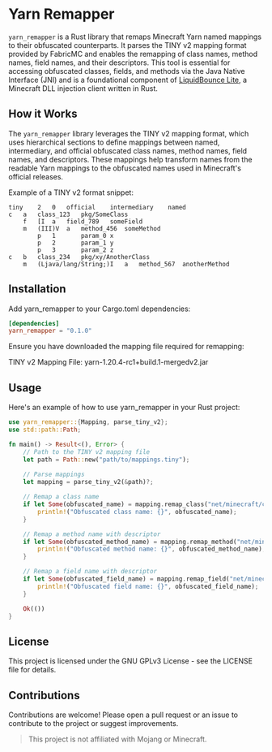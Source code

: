 # Yarn Remapper

`yarn_remapper` is a Rust library that remaps Minecraft Yarn named mappings to their obfuscated counterparts. It parses the TINY v2 mapping format provided by FabricMC and enables the remapping of class names, method names, field names, and their descriptors. This tool is essential for accessing obfuscated classes, fields, and methods via the Java Native Interface (JNI) and is a foundational component of [LiquidBounce Lite](https://github.com/CCBlueX/liquidbounce_lite), a Minecraft DLL injection client written in Rust.

## How it Works

The `yarn_remapper` library leverages the TINY v2 mapping format, which uses hierarchical sections to define mappings between named, intermediary, and official obfuscated class names, method names, field names, and descriptors. These mappings help transform names from the readable Yarn mappings to the obfuscated names used in Minecraft's official releases.

Example of a TINY v2 format snippet:
```plaintext
tiny	2	0	official	intermediary	named
c	a	class_123	pkg/SomeClass
	f	[I	a	field_789	someField
	m	(III)V	a	method_456	someMethod
		p	1		param_0	x
		p	2		param_1	y
		p	3		param_2	z
c	b	class_234	pkg/xy/AnotherClass
	m	(Ljava/lang/String;)I	a	method_567	anotherMethod
```

## Installation
Add yarn_remapper to your Cargo.toml dependencies:

```toml
[dependencies]
yarn_remapper = "0.1.0"
```
Ensure you have downloaded the mapping file required for remapping:

TINY v2 Mapping File: yarn-1.20.4-rc1+build.1-mergedv2.jar

## Usage
Here's an example of how to use yarn_remapper in your Rust project:

```rust
use yarn_remapper::{Mapping, parse_tiny_v2};
use std::path::Path;

fn main() -> Result<(), Error> {
    // Path to the TINY v2 mapping file
    let path = Path::new("path/to/mappings.tiny");
    
    // Parse mappings
    let mapping = parse_tiny_v2(&path)?;

    // Remap a class name
    if let Some(obfuscated_name) = mapping.remap_class("net/minecraft/client/MinecraftClient") {
        println!("Obfuscated class name: {}", obfuscated_name);
    }

    // Remap a method name with descriptor
    if let Some(obfuscated_method_name) = mapping.remap_method("net/minecraft/client/MinecraftClient", "getWindowTitle", "()Ljava/lang/String;") {
        println!("Obfuscated method name: {}", obfuscated_method_name);
    }

    // Remap a field name with descriptor
    if let Some(obfuscated_field_name) = mapping.remap_field("net/minecraft/client/MinecraftClient", "inGameHud", "Lnet/minecraft/client/gui/hud/InGameHud;") {
        println!("Obfuscated field name: {}", obfuscated_field_name);
    }

    Ok(())
}
```

## License
This project is licensed under the GNU GPLv3 License - see the LICENSE file for details.

## Contributions
Contributions are welcome! Please open a pull request or an issue to contribute to the project or suggest improvements.

> This project is not affiliated with Mojang or Minecraft.